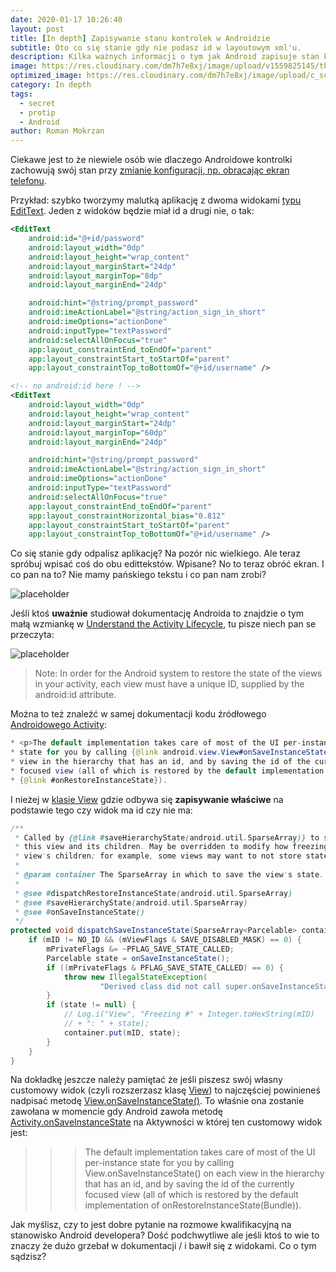 ```yaml
---
date: 2020-01-17 10:26:40
layout: post
title: [In depth] Zapisywanie stanu kontrolek w Androidzie
subtitle: Oto co się stanie gdy nie podasz id w layoutowym xml'u.
description: Kilka ważnych informacji o tym jak Android zapisuje stan kontolek np. przy obrocie ekranu.
image: https://res.cloudinary.com/dm7h7e8xj/image/upload/v1559825145/theme16_o0seet.jpg
optimized_image: https://res.cloudinary.com/dm7h7e8xj/image/upload/c_scale,w_380/v1559825145/theme16_o0seet.jpg
category: In depth
tags:
  - secret
  - protip
  - Android
author: Roman Mokrzan
---
```


Ciekawe jest to że niewiele osób wie dlaczego Androidowe kontrolki zachowują swój stan przy [zmianie konfiguracji, np. obracając ekran telefonu](https://developer.android.com/guide/topics/resources/runtime-changes).

Przykład: szybko tworzymy malutką aplikację z dwoma widokami [typu EditText](https://developer.android.com/reference/android/widget/EditText.html). Jeden z widoków będzie miał id a drugi nie, o tak:

```xml
<EditText
    android:id="@+id/password"
    android:layout_width="0dp"
    android:layout_height="wrap_content"
    android:layout_marginStart="24dp"
    android:layout_marginTop="8dp"
    android:layout_marginEnd="24dp"

    android:hint="@string/prompt_password"
    android:imeActionLabel="@string/action_sign_in_short"
    android:imeOptions="actionDone"
    android:inputType="textPassword"
    android:selectAllOnFocus="true"
    app:layout_constraintEnd_toEndOf="parent"
    app:layout_constraintStart_toStartOf="parent"
    app:layout_constraintTop_toBottomOf="@+id/username" />

<!-- no android:id here ! -->
<EditText
    android:layout_width="0dp"
    android:layout_height="wrap_content"
    android:layout_marginStart="24dp"
    android:layout_marginTop="60dp"
    android:layout_marginEnd="24dp"

    android:hint="@string/prompt_password"
    android:imeActionLabel="@string/action_sign_in_short"
    android:imeOptions="actionDone"
    android:inputType="textPassword"
    android:selectAllOnFocus="true"
    app:layout_constraintEnd_toEndOf="parent"
    app:layout_constraintHorizontal_bias="0.812"
    app:layout_constraintStart_toStartOf="parent"
    app:layout_constraintTop_toBottomOf="@+id/username" />
```

Co się stanie gdy odpalisz aplikację? Na pozór nic wielkiego. Ale teraz spróbuj wpisać coś do obu edittekstów. Wpisane? No to teraz obróć ekran. I co pan na to? Nie mamy pańskiego tekstu i co pan nam zrobi?

![placeholder](https://media.giphy.com/media/QynWLqh22Dx4sgzRbD/giphy.gif "Nie mamy pańskiego tekstu i co pan nam zrobi")

Jeśli ktoś **uważnie** studiował dokumentację Androida to znajdzie o tym małą wzmiankę w [Understand the Activity Lifecycle](https://developer.android.com/guide/components/activities/activity-lifecycle), tu pisze niech pan se przeczyta:

![placeholder](https://media.giphy.com/media/VJ5ZjC5Vugh9icKhoM/giphy.gif "Za kontrolki bez id Android nie odpowiada")

> Note: In order for the Android system to restore the state of the views in your activity, each view must have a unique ID, supplied by the android:id attribute.

Można to też znaleźć w samej dokumentacji kodu źródłowego [Androidowego Activity](https://cs.android.com/android/platform/superproject/+/master:frameworks/base/core/java/android/app/Activity.java;l=2097?q=Activity):

```java
* <p>The default implementation takes care of most of the UI per-instance
* state for you by calling {@link android.view.View#onSaveInstanceState()} on each
* view in the hierarchy that has an id, and by saving the id of the currently
* focused view (all of which is restored by the default implementation of
* {@link #onRestoreInstanceState}).
```

I nieżej w [klasie View](https://cs.android.com/android/platform/superproject/+/master:frameworks/base/core/java/android/view/View.java;l=20269) gdzie odbywa się **zapisywanie właściwe** na podstawie tego czy widok ma id czy nie ma:

```java
/**
 * Called by {@link #saveHierarchyState(android.util.SparseArray)} to store the state for
 * this view and its children. May be overridden to modify how freezing happens to a
 * view's children; for example, some views may want to not store state for their children.
 *
 * @param container The SparseArray in which to save the view's state.
 *
 * @see #dispatchRestoreInstanceState(android.util.SparseArray)
 * @see #saveHierarchyState(android.util.SparseArray)
 * @see #onSaveInstanceState()
 */
protected void dispatchSaveInstanceState(SparseArray<Parcelable> container) {
    if (mID != NO_ID && (mViewFlags & SAVE_DISABLED_MASK) == 0) {
        mPrivateFlags &= ~PFLAG_SAVE_STATE_CALLED;
        Parcelable state = onSaveInstanceState();
        if ((mPrivateFlags & PFLAG_SAVE_STATE_CALLED) == 0) {
            throw new IllegalStateException(
                    "Derived class did not call super.onSaveInstanceState()");
        }
        if (state != null) {
            // Log.i("View", "Freezing #" + Integer.toHexString(mID)
            // + ": " + state);
            container.put(mID, state);
        }
    }
}
```

Na dokładkę jeszcze należy pamiętać że jeśli piszesz swój własny customowy widok (czyli rozszerzasz klasę [View](https://developer.android.com/reference/android/view/View.html)) to najczęściej powinieneś nadpisać metodę [View.onSaveInstanceState()](https://developer.android.com/reference/android/view/View.html#onSaveInstanceState()). To właśnie ona zostanie zawołana w momencie gdy Android zawoła metodę [Activity.onSaveInstanceState](https://developer.android.com/reference/android/app/Activity.html#onSaveInstanceState(android.os.Bundle)) na Aktywności w której ten customowy widok jest:

>>> The default implementation takes care of most of the UI per-instance state for you by calling View.onSaveInstanceState() on each view in the hierarchy that has an id, and by saving the id of the currently focused view (all of which is restored by the default implementation of onRestoreInstanceState(Bundle)). 

Jak myślisz, czy to jest dobre pytanie na rozmowe kwalifikacyjną na stanowisko Android developera? Dość podchwytliwe ale jeśli ktoś to wie to znaczy że dużo grzebał w dokumentacji / i bawił się z widokami. Co o tym sądzisz?
